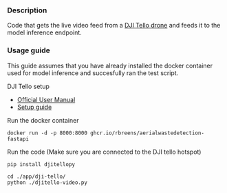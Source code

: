 ### Description

Code that gets the live video feed from a [DJI Tello drone](https://m.dji.com/be/product/tello) and feeds it to the model inference endpoint. 

### Usage guide
This guide assumes that you have already installed the docker container used for model inference and succesfully ran the test script. 

DJI Tello setup 

- [Official User Manual](https://dl-cdn.ryzerobotics.com/downloads/Tello/Tello%20User%20Manual%20v1.4.pdf)
- [Setup guide](https://www.65drones.com/pages/tello-operation-guide)

Run the docker container 
```
docker run -d -p 8000:8000 ghcr.io/rbreens/aerialwastedetection-fastapi
```

Run the code (Make sure you are connected to the DJI tello hotspot)
```
pip install djitellopy
```


```
cd ./app/dji-tello/
python ./djitello-video.py
```